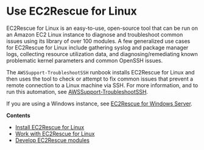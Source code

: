 # Use EC2Rescue for Linux<a name="Linux-Server-EC2Rescue"></a>

EC2Rescue for Linux is an easy\-to\-use, open\-source tool that can be run on an Amazon EC2 Linux instance to diagnose and troubleshoot common issues using its library of over 100 modules\. A few generalized use cases for EC2Rescue for Linux include gathering syslog and package manager logs, collecting resource utilization data, and diagnosing/remediating known problematic kernel parameters and common OpenSSH issues\.

The `AWSSupport-TroubleshootSSH` runbook installs EC2Rescue for Linux and then uses the tool to check or attempt to fix common issues that prevent a remote connection to a Linux machine via SSH\. For more information, and to run this automation, see [AWSSupport\-TroubleshootSSH](https://docs.aws.amazon.com/systems-manager/latest/userguide/automation-awssupport-troubleshootssh.html)\.

If you are using a Windows instance, see [EC2Rescue for Windows Server](https://docs.aws.amazon.com/AWSEC2/latest/WindowsGuide/Windows-Server-EC2Rescue.html)\.

**Contents**
+ [Install EC2Rescue for Linux](ec2rl_install.md)
+ [Work with EC2Rescue for Linux](ec2rl_working.md)
+ [Develop EC2Rescue modules](ec2rl_moduledev.md)